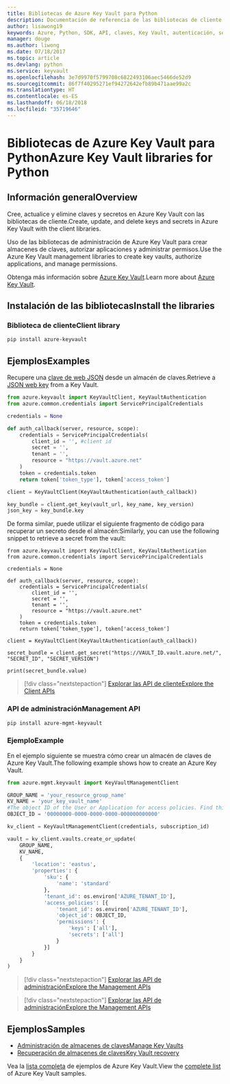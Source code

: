 ```yaml
---
title: Bibliotecas de Azure Key Vault para Python
description: Documentación de referencia de las bibliotecas de cliente de Python para Azure Key Vault
author: lisawong19
keywords: Azure, Python, SDK, API, claves, Key Vault, autenticación, secreto, clave, seguridad
manager: douge
ms.author: liwong
ms.date: 07/18/2017
ms.topic: article
ms.devlang: python
ms.service: keyvault
ms.openlocfilehash: 3e7d9970f5799708c6822493106aec5466de52d9
ms.sourcegitcommit: 86f7f40295271ef94272642efb89b471aae99a2c
ms.translationtype: HT
ms.contentlocale: es-ES
ms.lasthandoff: 06/18/2018
ms.locfileid: "35719646"
---
```

# <a name="azure-key-vault-libraries-for-python"></a><span data-ttu-id="7e143-104">Bibliotecas de Azure Key Vault para Python</span><span class="sxs-lookup"><span data-stu-id="7e143-104">Azure Key Vault libraries for Python</span></span>

## <a name="overview"></a><span data-ttu-id="7e143-105">Información general</span><span class="sxs-lookup"><span data-stu-id="7e143-105">Overview</span></span>

<span data-ttu-id="7e143-106">Cree, actualice y elimine claves y secretos en Azure Key Vault con las bibliotecas de cliente.</span><span class="sxs-lookup"><span data-stu-id="7e143-106">Create, update, and delete keys and secrets in Azure Key Vault with the client libraries.</span></span>

<span data-ttu-id="7e143-107">Uso de las bibliotecas de administración de Azure Key Vault para crear almacenes de claves, autorizar aplicaciones y administrar permisos.</span><span class="sxs-lookup"><span data-stu-id="7e143-107">Use the Azure Key Vault management libraries to create key vaults, authorize applications, and manage permissions.</span></span> 

<span data-ttu-id="7e143-108">Obtenga más información sobre [Azure Key Vault](/azure/key-vault/key-vault-whatis).</span><span class="sxs-lookup"><span data-stu-id="7e143-108">Learn more about [Azure Key Vault](/azure/key-vault/key-vault-whatis).</span></span>

## <a name="install-the-libraries"></a><span data-ttu-id="7e143-109">Instalación de las bibliotecas</span><span class="sxs-lookup"><span data-stu-id="7e143-109">Install the libraries</span></span>

### <a name="client-library"></a><span data-ttu-id="7e143-110">Biblioteca de cliente</span><span class="sxs-lookup"><span data-stu-id="7e143-110">Client library</span></span>

```bash
pip install azure-keyvault
```

## <a name="examples"></a><span data-ttu-id="7e143-111">Ejemplos</span><span class="sxs-lookup"><span data-stu-id="7e143-111">Examples</span></span>

<span data-ttu-id="7e143-112">Recupere una [clave de web JSON](https://tools.ietf.org/html/draft-ietf-jose-json-web-key-18) desde un almacén de claves.</span><span class="sxs-lookup"><span data-stu-id="7e143-112">Retrieve a [JSON web key](https://tools.ietf.org/html/draft-ietf-jose-json-web-key-18) from a Key Vault.</span></span>

```python
from azure.keyvault import KeyVaultClient, KeyVaultAuthentication
from azure.common.credentials import ServicePrincipalCredentials

credentials = None

def auth_callback(server, resource, scope):
    credentials = ServicePrincipalCredentials(
        client_id = '', #client id
        secret = '',
        tenant = '',
        resource = "https://vault.azure.net"
    )
    token = credentials.token
    return token['token_type'], token['access_token']

client = KeyVaultClient(KeyVaultAuthentication(auth_callback))

key_bundle = client.get_key(vault_url, key_name, key_version)
json_key = key_bundle.key
```

<span data-ttu-id="7e143-113">De forma similar, puede utilizar el siguiente fragmento de código para recuperar un secreto desde el almacén:</span><span class="sxs-lookup"><span data-stu-id="7e143-113">Similarly, you can use the following snippet to retrieve a secret from the vault:</span></span>

```
from azure.keyvault import KeyVaultClient, KeyVaultAuthentication
from azure.common.credentials import ServicePrincipalCredentials

credentials = None

def auth_callback(server, resource, scope):
    credentials = ServicePrincipalCredentials(
        client_id = '',
        secret = '',
        tenant = '',
        resource = "https://vault.azure.net"
    )
    token = credentials.token
    return token['token_type'], token['access_token']

client = KeyVaultClient(KeyVaultAuthentication(auth_callback))

secret_bundle = client.get_secret("https://VAULT_ID.vault.azure.net/", "SECRET_ID", "SECRET_VERSION")

print(secret_bundle.value)
```

> [!div class="nextstepaction"]
> [<span data-ttu-id="7e143-114">Explorar las API de cliente</span><span class="sxs-lookup"><span data-stu-id="7e143-114">Explore the Client APIs</span></span>](/python/api/overview/azure/keyvault/client)

### <a name="management-api"></a><span data-ttu-id="7e143-115">API de administración</span><span class="sxs-lookup"><span data-stu-id="7e143-115">Management API</span></span>

```bash
pip install azure-mgmt-keyvault
```

### <a name="example"></a><span data-ttu-id="7e143-116">Ejemplo</span><span class="sxs-lookup"><span data-stu-id="7e143-116">Example</span></span>
<span data-ttu-id="7e143-117">En el ejemplo siguiente se muestra cómo crear un almacén de claves de Azure Key Vault.</span><span class="sxs-lookup"><span data-stu-id="7e143-117">The following example shows how to create an Azure Key Vault.</span></span> 

```python
from azure.mgmt.keyvault import KeyVaultManagementClient

GROUP_NAME = 'your_resource_group_name'
KV_NAME = 'your_key_vault_name'
#The object ID of the User or Application for access policies. Find this number in the portal
OBJECT_ID = '00000000-0000-0000-0000-000000000000'

kv_client = KeyVaultManagementClient(credentials, subscription_id)

vault = kv_client.vaults.create_or_update(
    GROUP_NAME,
    KV_NAME,
    {
        'location': 'eastus',
        'properties': {
            'sku': {
                'name': 'standard'
            },
            'tenant_id': os.environ['AZURE_TENANT_ID'],
            'access_policies': [{
                'tenant_id': os.environ['AZURE_TENANT_ID'],
                'object_id': OBJECT_ID,
                'permissions': {
                    'keys': ['all'],
                    'secrets': ['all']
                }
            }]
        }
    }
)
```
> [!div class="nextstepaction"]
> [<span data-ttu-id="7e143-118">Explorar las API de administración</span><span class="sxs-lookup"><span data-stu-id="7e143-118">Explore the Management APIs</span></span>](/python/api/azure.mgmt.keyvault)

> [!div class="nextstepaction"]
> [<span data-ttu-id="7e143-119">Explorar las API de administración</span><span class="sxs-lookup"><span data-stu-id="7e143-119">Explore the Management APIs</span></span>](/python/api/overview/azure/keyvault/management)

## <a name="samples"></a><span data-ttu-id="7e143-120">Ejemplos</span><span class="sxs-lookup"><span data-stu-id="7e143-120">Samples</span></span>
* <span data-ttu-id="7e143-121">[Administración de almacenes de claves][1]</span><span class="sxs-lookup"><span data-stu-id="7e143-121">[Manage Key Vaults][1]</span></span> 
* <span data-ttu-id="7e143-122">[Recuperación de almacenes de claves][2]</span><span class="sxs-lookup"><span data-stu-id="7e143-122">[Key Vault recovery][2]</span></span>

[1]: https://azure.microsoft.com/resources/samples/key-vault-python-manage/
[2]: https://azure.microsoft.com/resources/samples/key-vault-recovery-python/

<span data-ttu-id="7e143-123">Vea la [lista completa](https://azure.microsoft.com/resources/samples/?platform=python&term=key+vault) de ejemplos de Azure Key Vault.</span><span class="sxs-lookup"><span data-stu-id="7e143-123">View the [complete list](https://azure.microsoft.com/resources/samples/?platform=python&term=key+vault) of Azure Key Vault samples.</span></span> 
